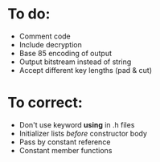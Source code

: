 # To do:

* Comment code
* Include decryption
* Base 85 encoding of output
* Output bitstream instead of string
* Accept different key lengths (pad & cut)


# To correct:

* Don't use keyword __using__ in .h files
* Initializer lists _before_ constructor body
* Pass by constant reference
* Constant member functions
